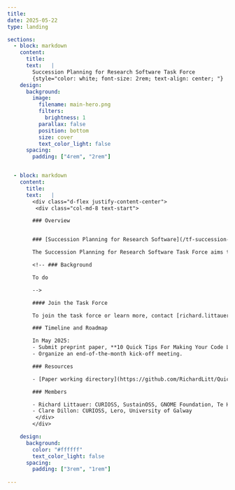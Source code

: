 ```yaml
---
title:
date: 2025-05-22
type: landing

sections:
  - block: markdown
    content:
      title: 
      text:   |
        Succession Planning for Research Software Task Force
        {style="color: white; font-size: 2rem; text-align: center; "}
    design:
      background:
        image:
          filename: main-hero.png
          filters:
            brightness: 1
          parallax: false
          position: bottom
          size: cover
          text_color_light: false      
      spacing:
        padding: ["4rem", "2rem"]        


  - block: markdown
    content:
      title:
      text:   |
        <div class="d-flex justify-content-center">
         <div class="col-md-8 text-start">   

        ### Overview


        ### [Succession Planning for Research Software](/tf-succession-planning/)

        The Succession Planning for Research Software Task Force aims to provide **a best practices guide** for responsibly wrapping up research code when individuals leave their institutions, addressing a common challenge faced across the international research software community. By gathering community feedback and creating an easy-to-use checklist, the group seeks to support sustainable transitions and long-term preservation of software projects. Outputs will include a GitHub repository or Jupyter Notebook and markdown-based checklists, all shared under a CC-BY 4.0 license. 

        <!-- ### Background

        To do

        -->

        #### Join the Task Force

        To join the task force or learn more, contact [richard.littauer@gmail.com](mailto:richard.littauer@gmail.com).

        ### Timeline and Roadmap

        In May 2025:
        - Submit preprint paper, **10 Quick Tips For Making Your Code Last Beyond Your Job**.
        - Organize an end-of-the-month kick-off meeting.

        ### Resources

        - [Paper working directory](https://github.com/RichardLitt/Quick-tips-for-making-your-software-outlive-your-job)

        ### Members

        - Richard Littauer: CURIOSS, SustainOSS, GNOME Foundation, Te Herenga Waka Victoria University of Wellington, [Orcid: 0000-0001-5428-7535](https://orcid.org/0000-0001-5428-7535)
        - Clare Dillon: CURIOSS, Lero, University of Galway
         </div>
        </div>  

    design:
      background:
        color: "#ffffff"
        text_color_light: false
      spacing:
        padding: ["3rem", "1rem"]         
                
---
```

